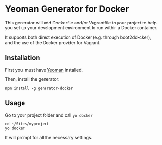Yeoman Generator for Docker
===========================

This generator will add Dockerfile and/or Vagrantfile to your project to help you set up your development environment to run within a Docker container.

It supports both direct execution of Docker (e.g. through boot2dokcker), and the use of the Docker provider for Vagrant.

Installation
------------

First you, must have [Yeoman](http://yeoman.io/) installed.

Then, install the generator:

	npm install -g generator-docker


Usage
-----

Go to your project folder and call `yo docker`.

	cd ~/Sites/myproject
	yo docker

It will prompt for all the necessary settings.